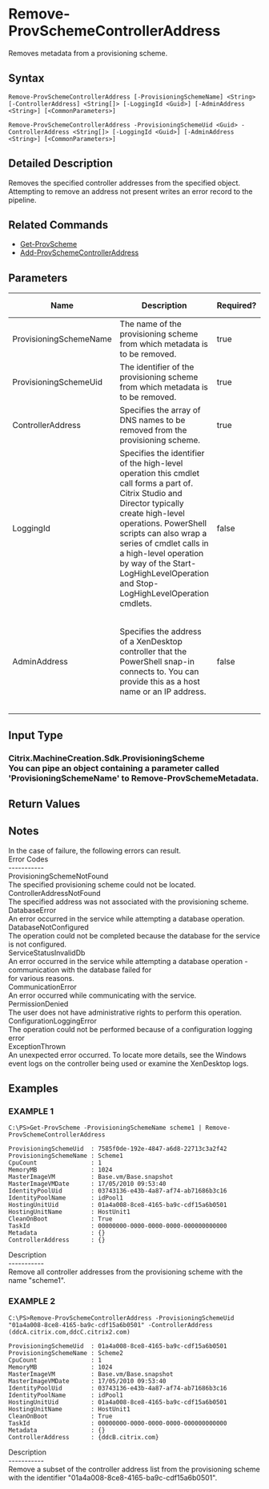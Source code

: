 ﻿# Remove-ProvSchemeControllerAddress

   Removes metadata from a provisioning scheme.

## Syntax
```
Remove-ProvSchemeControllerAddress [-ProvisioningSchemeName] <String> [-ControllerAddress] <String[]> [-LoggingId <Guid>] [-AdminAddress <String>] [<CommonParameters>]

Remove-ProvSchemeControllerAddress -ProvisioningSchemeUid <Guid> -ControllerAddress <String[]> [-LoggingId <Guid>] [-AdminAddress <String>] [<CommonParameters>]
```

## Detailed Description
   Removes the specified controller addresses from the specified object. Attempting to remove an address not present writes an error record to the pipeline.

## Related Commands
  * [Get-ProvScheme](Get-ProvScheme/)
  * [Add-ProvSchemeControllerAddress](Add-ProvSchemeControllerAddress/)
## Parameters

| Name   | Description | Required? | Pipeline Input | Default Value |
| --- | --- | --- | --- | --- |
| ProvisioningSchemeName | The name of the provisioning scheme from which metadata is to be removed. | true | true (ByPropertyName) |  |
| ProvisioningSchemeUid | The identifier of the provisioning scheme from which metadata is to be removed. | true | false |  |
| ControllerAddress | Specifies the array of DNS names to be removed from the provisioning scheme. | true | true (ByPropertyName) |  |
| LoggingId | Specifies the identifier of the high-level operation this cmdlet call forms a part of. Citrix Studio and Director typically create high-level operations. PowerShell scripts can also wrap a series of cmdlet calls in a high-level operation by way of the Start-LogHighLevelOperation and Stop-LogHighLevelOperation cmdlets. | false | false |  |
| AdminAddress | Specifies the address of a XenDesktop controller that the PowerShell snap-in connects to.  You can provide this as a host name or an IP address. | false | false | LocalHost. Once a value is provided by any cmdlet, this value becomes the default. |

## Input Type
### Citrix.MachineCreation.Sdk.ProvisioningScheme<br>    You can pipe an object containing a parameter called 'ProvisioningSchemeName' to Remove-ProvSchemeMetadata.
   
## Return Values
### 
   ## Notes
   In the case of failure, the following errors can result.<br>    Error Codes<br>    -----------<br>    ProvisioningSchemeNotFound<br>    The specified provisioning scheme could not be located.<br>    ControllerAddressNotFound<br>    The specified address was not associated with the provisioning scheme.<br>    DatabaseError<br>    An error occurred in the service while attempting a database operation.<br>    DatabaseNotConfigured<br>    The operation could not be completed because the database for the service is not configured.<br>    ServiceStatusInvalidDb<br>    An error occurred in the service while attempting a database operation - communication with the database failed for<br>    for various reasons.<br>    CommunicationError<br>    An error occurred while communicating with the service.<br>    PermissionDenied<br>    The user does not have administrative rights to perform this operation.<br>    ConfigurationLoggingError<br>    The operation could not be performed because of a configuration logging error<br>    ExceptionThrown<br>    An unexpected error occurred.  To locate more details, see the Windows event logs on the controller being used or examine the XenDesktop logs.
## Examples

### EXAMPLE 1
```
C:\PS>Get-ProvScheme -ProvisioningSchemeName scheme1 | Remove-ProvSchemeControllerAddress

ProvisioningSchemeUid  : 7585f0de-192e-4847-a6d8-22713c3a2f42
ProvisioningSchemeName : Scheme1
CpuCount               : 1
MemoryMB               : 1024
MasterImageVM          : Base.vm/Base.snapshot
MasterImageVMDate      : 17/05/2010 09:53:40
IdentityPoolUid        : 03743136-e43b-4a87-af74-ab71686b3c16
IdentityPoolName       : idPool1
HostingUnitUid         : 01a4a008-8ce8-4165-ba9c-cdf15a6b0501
HostingUnitName        : HostUnit1
CleanOnBoot            : True
TaskId                 : 00000000-0000-0000-0000-000000000000
Metadata               : {}
ControllerAddress      : {}
```
   Description<br>-----------<br>Remove all controller addresses from the provisioning scheme with the name "scheme1".
### EXAMPLE 2
```
C:\PS>Remove-ProvSchemeControllerAddress -ProvisioningSchemeUid "01a4a008-8ce8-4165-ba9c-cdf15a6b0501" -ControllerAddress (ddcA.citrix.com,ddcC.citrix2.com)
        
ProvisioningSchemeUid  : 01a4a008-8ce8-4165-ba9c-cdf15a6b0501
ProvisioningSchemeName : Scheme2
CpuCount               : 1
MemoryMB               : 1024
MasterImageVM          : Base.vm/Base.snapshot
MasterImageVMDate      : 17/05/2010 09:53:40
IdentityPoolUid        : 03743136-e43b-4a87-af74-ab71686b3c16
IdentityPoolName       : idPool1
HostingUnitUid         : 01a4a008-8ce8-4165-ba9c-cdf15a6b0501
HostingUnitName        : HostUnit1
CleanOnBoot            : True
TaskId                 : 00000000-0000-0000-0000-000000000000
Metadata               : {}
ControllerAddress      : {ddcB.citrix.com}
```
   Description<br>-----------<br>Remove a subset of the controller address list from the provisioning scheme with the identifier "01a4a008-8ce8-4165-ba9c-cdf15a6b0501".
